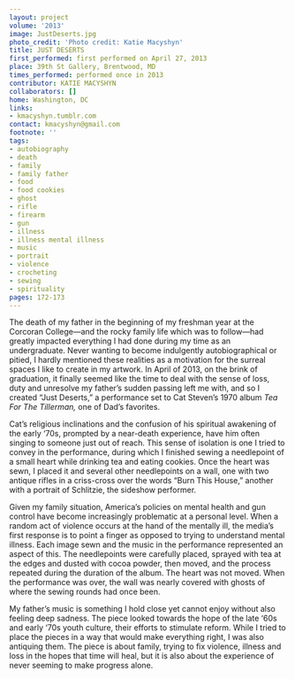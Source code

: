 ```yaml
---
layout: project
volume: '2013'
image: JustDeserts.jpg
photo_credit: 'Photo credit: Katie Macyshyn'
title: JUST DESERTS
first_performed: first performed on April 27, 2013
place: 39th St Gallery, Brentwood, MD
times_performed: performed once in 2013
contributor: KATIE MACYSHYN
collaborators: []
home: Washington, DC
links:
- kmacyshyn.tumblr.com
contact: kmacyshyn@gmail.com
footnote: ''
tags:
- autobiography
- death
- family
- family father
- food
- food cookies
- ghost
- rifle
- firearm
- gun
- illness
- illness mental illness
- music
- portrait
- violence
- crocheting
- sewing
- spirituality
pages: 172-173
---
```


The death of my father in the beginning of my freshman year at the Corcoran College—and the rocky family life which was to follow—had greatly impacted everything I had done during my time as an undergraduate. Never wanting to become indulgently autobiographical or pitied, I hardly mentioned these realities as a motivation for the surreal spaces I like to create in my artwork. In April of 2013, on the brink of graduation, it finally seemed like the time to deal with the sense of loss, duty and unresolve my father’s sudden passing left me with, and so I created “Just Deserts,” a performance set to Cat Steven’s 1970 album _Tea For The Tillerman,_ one of Dad’s favorites.

Cat’s religious inclinations and the confusion of his spiritual awakening of the early ‘70s, prompted by a near-death experience, have him often singing to someone just out of reach. This sense of isolation is one I tried to convey in the performance, during which I finished sewing a needlepoint of a small heart while drinking tea and eating cookies. Once the heart was sewn, I placed it and several other needlepoints on a wall, one with two antique rifles in a criss-cross over the words “Burn This House,” another with a portrait of Schlitzie, the sideshow performer.

Given my family situation, America’s policies on mental health and gun control have become increasingly problematic at a personal level. When a random act of violence occurs at the hand of the mentally ill, the media’s first response is to point a finger as opposed to trying to understand mental illness. Each image sewn and the music in the performance represented an aspect of this. The needlepoints were carefully placed, sprayed with tea at the edges and dusted with cocoa powder, then moved, and the process repeated during the duration of the album. The heart was not moved. When the performance was over, the wall was nearly covered with ghosts of where the sewing rounds had once been.

My father’s music is something I hold close yet cannot enjoy without also feeling deep sadness. The piece looked towards the hope of the late ‘60s and early ‘70s youth culture, their efforts to stimulate reform. While I tried to place the pieces in a way that would make everything right, I was also antiquing them. The piece is about family, trying to fix violence, illness and loss in the hopes that time will heal, but it is also about the experience of never seeming to make progress alone.
